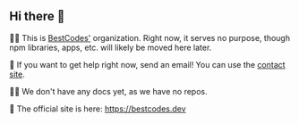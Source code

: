 ## Hi there 👋

🙋‍♀️ This is [BestCodes'](https://github.com/The-Best-Codes) organization. Right now, it serves no purpose, though npm libraries, apps, etc. will likely be moved here later.

🌈 If you want to get help right now, send an email! You can use the [contact site](https://bestcodes.dev/contact).

👩‍💻 We don't have any docs yet, as we have no repos.

🍿 The official site is here: https://bestcodes.dev
